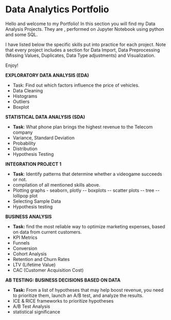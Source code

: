 # Data Analytics Portfolio
Hello and welcome to my Portfolio! In this section you will find my Data Analysis Projects. They are , performed on Jupyter Notebook using python and some SQL.

I have listed below the specific skills put into practice for each project. Note that every project includes a section for Data Import, Data Preprocessing (Missing Values, Duplicates, Data Type adjustments) and Visualization.

Enjoy!

**EXPLORATORY DATA ANALYSIS (EDA)**
- Task: Find out which factors influence the price of vehicles.
- Data Cleaning
- Histograms
- Outliers
- Boxplot

**STATISTICAL DATA ANALYSIS (SDA)**
- **Task**: What phone plan brings the highest revenue to the Telecom company
 - Variance, Standard Deviation
 - Probability
 - Distribution
 - Hypothesis Testing

**INTEGRATION PROJECT 1**
- **Task**: Identify patterns that determine whether a videogame succeeds or not.
- compilation of all mentioned skills above. 
- Plotting graphs - seaborn, plotly
-- boxplots
-- scatter plots
-- tree
-- lollipop plot
- Selecting Sample Data 
- Hypothesis testing

**BUSINESS ANALYSIS**
- **Task:** find the most reliable way to optimize marketing expenses, based on data from current customers.
- KPI Metrics
- Funnels
- Conversion
- Cohort Analysis
- Retention and Churn Rates
- LTV (Lifetime Value)
- CAC (Customer Acquisition Cost)

**AB TESTING: BUSINESS DECISIONS BASED ON DATA**
- **Task:** From a list of hypotheses that may help boost revenue, you need to prioritize them, launch an A/B test, and analyze the results.
- ICE & RICE frameworks to prioritize hypotheses
- A/B Test Analysis
- statistical significance

